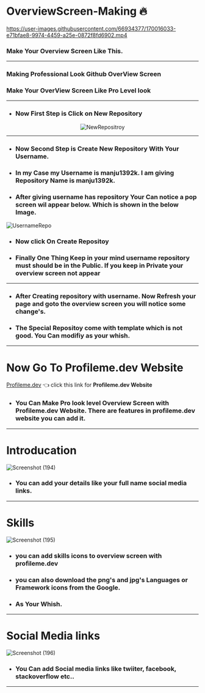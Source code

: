 # OverviewScreen-Making 🔥

https://user-images.githubusercontent.com/66934377/170016033-e71bfae8-9974-4459-a25e-0872f8fd6902.mp4

### Make Your Overview Screen Like This.
---

### Making Professional Look Github OverView Screen

### Make Your OverView Screen Like Pro Level look

---

* ### Now First Step is Click on __New Repository__

<div align='center'>

![NewRepositroy](https://user-images.githubusercontent.com/66934377/170018207-826aafd5-cfe0-41b0-aaa7-75b4b2c955ba.png)
  
  </div>
  
 ---
  
 * ### Now Second Step is Create New Repository With Your Username.
 * ### In my Case my Username is manju1392k. I am giving Repository Name is manju1392k.
 * ### After giving username has repository Your Can notice a pop screen wil appear below. Which is shown in the below Image.

![UsernameRepo](https://user-images.githubusercontent.com/66934377/170018537-ce3ac797-83a0-4a61-84a9-927faca7b9db.png)

* ### Now click On Create Repositoy
* ### Finally One Thing Keep in your mind username repository must should be in the Public. If you keep in Private your overview screen not appear

---

* ### After Creating repository with username. Now Refresh your page and goto the overview screen you will notice some change's.
* ### The Special Repositoy come with template which is not good. You Can modifiy as your whish.

---

# Now Go To Profileme.dev Website

<a href='https://www.profileme.dev/'>Profileme.dev</a> 👈 click this link for __Profileme.dev Website__

* ### You Can Make Pro look level Overview Screen with Profileme.dev Website. There are features in profileme.dev website you can add it.

---

# Introducation

![Screenshot (194)](https://user-images.githubusercontent.com/66934377/170022242-6378c38a-1997-4096-baa3-1870c9f40e55.png)

* ### You can add your details like your full name social media links.

---

# Skills

![Screenshot (195)](https://user-images.githubusercontent.com/66934377/170022472-c23025eb-a266-4862-b5e9-4b75ee5fae0f.png)

* ### you can add skills icons to overview screen with profileme.dev 
* ### you can also download the png's and jpg's Languages or Framework icons from the Google.
* ### As Your Whish.

---

# Social Media links

![Screenshot (196)](https://user-images.githubusercontent.com/66934377/170022901-ccba6eca-645a-4052-96be-bf9a5af90fd7.png)

* ### You Can add Social media links like twiiter, facebook, stackoverflow etc..

---

# 
